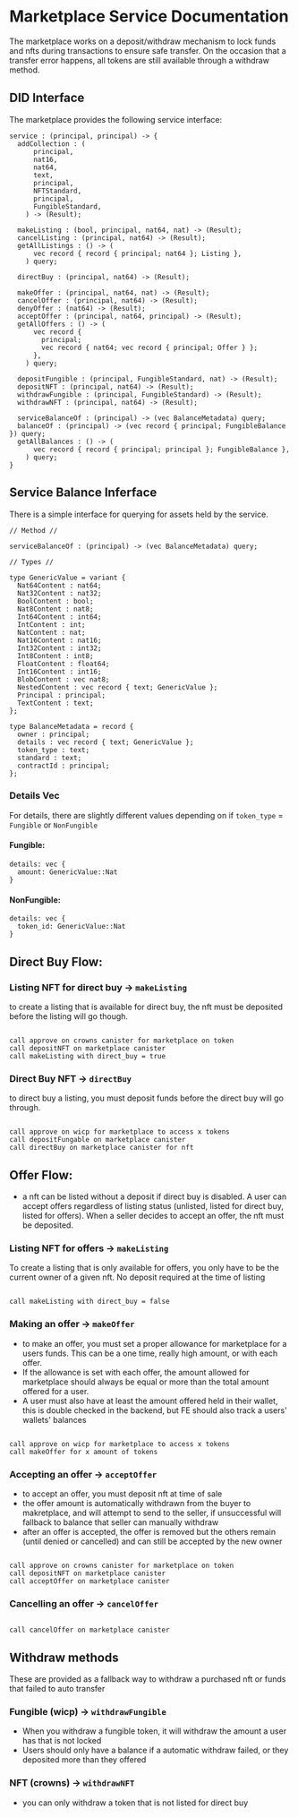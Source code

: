 # Marketplace Service Documentation

The marketplace works on a deposit/withdraw mechanism to lock funds and nfts during transactions to ensure safe transfer.
On the occasion that a transfer error happens, all tokens are still available through a withdraw method.

## DID Interface

The marketplace provides the following service interface:

```
service : (principal, principal) -> {
  addCollection : (
      principal,
      nat16,
      nat64,
      text,
      principal,
      NFTStandard,
      principal,
      FungibleStandard,
    ) -> (Result);

  makeListing : (bool, principal, nat64, nat) -> (Result);
  cancelListing : (principal, nat64) -> (Result);
  getAllListings : () -> (
      vec record { record { principal; nat64 }; Listing },
    ) query;

  directBuy : (principal, nat64) -> (Result);

  makeOffer : (principal, nat64, nat) -> (Result);
  cancelOffer : (principal, nat64) -> (Result);
  denyOffer : (nat64) -> (Result);
  acceptOffer : (principal, nat64, principal) -> (Result);
  getAllOffers : () -> (
      vec record {
        principal;
        vec record { nat64; vec record { principal; Offer } };
      },
    ) query;

  depositFungible : (principal, FungibleStandard, nat) -> (Result);
  depositNFT : (principal, nat64) -> (Result);
  withdrawFungible : (principal, FungibleStandard) -> (Result);
  withdrawNFT : (principal, nat64) -> (Result);

  serviceBalanceOf : (principal) -> (vec BalanceMetadata) query;
  balanceOf : (principal) -> (vec record { principal; FungibleBalance }) query;
  getAllBalances : () -> (
      vec record { record { principal; principal }; FungibleBalance },
    ) query;
}
```

## Service Balance Inferface

There is a simple interface for querying for assets held by the service.

```
// Method //

serviceBalanceOf : (principal) -> (vec BalanceMetadata) query;

// Types //

type GenericValue = variant {
  Nat64Content : nat64;
  Nat32Content : nat32;
  BoolContent : bool;
  Nat8Content : nat8;
  Int64Content : int64;
  IntContent : int;
  NatContent : nat;
  Nat16Content : nat16;
  Int32Content : int32;
  Int8Content : int8;
  FloatContent : float64;
  Int16Content : int16;
  BlobContent : vec nat8;
  NestedContent : vec record { text; GenericValue };
  Principal : principal;
  TextContent : text;
};

type BalanceMetadata = record {
  owner : principal;
  details : vec record { text; GenericValue };
  token_type : text;
  standard : text;
  contractId : principal;
};
```

### Details Vec

For details, there are slightly different values depending on if `token_type` = `Fungible` or `NonFungible`

#### Fungible:

```
details: vec {
  amount: GenericValue::Nat
}
```

#### NonFungible:

```
details: vec {
  token_id: GenericValue::Nat
}
```

## Direct Buy Flow:

### Listing NFT for direct buy -> `makeListing`

to create a listing that is available for direct buy, the nft must be deposited before the listing will go though.

```

call approve on crowns canister for marketplace on token
call depositNFT on marketplace canister
call makeListing with direct_buy = true

```

### Direct Buy NFT -> `directBuy`

to direct buy a listing, you must deposit funds before the direct buy will go through.

```

call approve on wicp for marketplace to access x tokens
call depositFungable on marketplace canister
call directBuy on marketplace canister for nft

```

## Offer Flow:

- a nft can be listed without a deposit if direct buy is disabled. A user can accept offers regardless of listing status (unlisted, listed for direct buy, listed for offers). When a seller decides to accept an offer, the nft must be deposited.

### Listing NFT for offers -> `makeListing`

To create a listing that is only available for offers, you only have to be the current owner of a given nft. No deposit required at the time of listing

```

call makeListing with direct_buy = false

```

### Making an offer -> `makeOffer`

- to make an offer, you must set a proper allowance for marketplace for a users funds. This can be a one time, really high amount, or with each offer.
- If the allowance is set with each offer, the amount allowed for marketplace should always be equal or more than the total amount offered for a user.
- A user must also have at least the amount offered held in their wallet, this is double checked in the backend, but FE should also track a users' wallets' balances

```

call approve on wicp for marketplace to access x tokens
call makeOffer for x amount of tokens

```

### Accepting an offer -> `acceptOffer`

- to accept an offer, you must deposit nft at time of sale
- the offer amount is automatically withdrawn from the buyer to makretplace, and will attempt to send to the seller, if unsuccessful will fallback to balance that seller can manually withdraw
- after an offer is accepted, the offer is removed but the others remain (until denied or cancelled) and can still be accepted by the new owner

```

call approve on crowns canister for marketplace on token
call depositNFT on marketplace canister
call acceptOffer on marketplace canister

```

### Cancelling an offer -> `cancelOffer`

```

call cancelOffer on marketplace canister

```

## Withdraw methods

These are provided as a fallback way to withdraw a purchased nft or funds that failed to auto transfer

### Fungible (wicp) -> `withdrawFungible`

- When you withdraw a fungible token, it will withdraw the amount a user has that is not locked
- Users should only have a balance if a automatic withdraw failed, or they deposited more than they offered

### NFT (crowns) -> `withdrawNFT`

- you can only withdraw a token that is not listed for direct buy

```

```

